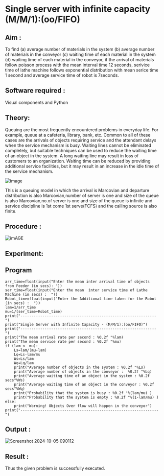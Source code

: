 # Single server with infinite capacity (M/M/1):(oo/FIFO)
## Aim :
To find (a) average number of materials in the system (b) average number of materials in the conveyor (c) waiting time of each material in the system (d) waiting time of each material in the conveyor, if the arrival  of materials follow poisson process with the mean interval time 12 seconds, serivice time of lathe machine follows exponential distribution with mean serice time 1 second and average service time of robot is 7seconds.

## Software required :
Visual components and Python

## Theory:
Queuing are the most frequently encountered problems in everyday life. For example, queue at a cafeteria, library, bank, etc. Common to all of these cases are the arrivals of objects requiring service and the attendant delays when the service mechanism is busy. Waiting lines cannot be eliminated completely, but suitable techniques can be used to reduce the waiting time of an object in the system. A long waiting line may result in loss of customers to an organization. Waiting time can be reduced by providing additional service facilities, but it may result in an increase in the idle time of the service mechanism.

![image](1.png)

This is a queuing model in which the arrival is Marcovian and departure distribution is also Marcovian,number of server is one and size of the queue is also Marcovian,no.of server is one and size of the queue is infinite and service discipline is 1st come 1st serve(FCFS) and the calling source is also finite.

## Procedure :

![imAGE](2.png)



## Experiment:


 
## Program
```
arr_time=float(input("Enter the mean inter arrival time of objects from Feeder (in secs): "))
ser_time=float(input("Enter the mean  inter service time of Lathe Machine (in secs) :  "))
Robot_time=float(input("Enter the Additional time taken for the Robot (in secs) :  "))
lam=1/arr_time
mu=1/(ser_time+Robot_time)
print("--------------------------------------------------------------")
print("Single Server with Infinite Capacity - (M/M/1):(oo/FIFO)")
print("--------------------------------------------------------------")
print("The mean arrival rate per second : %0.2f "%lam)
print("The mean service rate per second : %0.2f "%mu)
if (lam <  mu):
    Ls=lam/(mu-lam)
    Lq=Ls-lam/mu
    Ws=Ls/lam
    Wq=Lq/lam
    print("Average number of objects in the system : %0.2f "%Ls)
    print("Average number of objects in the conveyor :  %0.2f "%Lq)
    print("Average waiting time of an object in the system : %0.2f secs"%Ws)
    print("Average waiting time of an object in the conveyor : %0.2f secs"%Wq)
    print("Probability that the system is busy : %0.2f "%(lam/mu) )
    print("Probability that the system is empty : %0.2f "%(1-lam/mu) )
else:
    print("Warning! Objects Over flow will happen in the conveyor")
print("---------------------------------------------------------------")
```

## Output :
![Screenshot 2024-10-05 090112](https://github.com/user-attachments/assets/585bbe98-1b1f-4c14-8ede-7d09b2293812)


## Result :
Thus the given problem is successfully executed.

